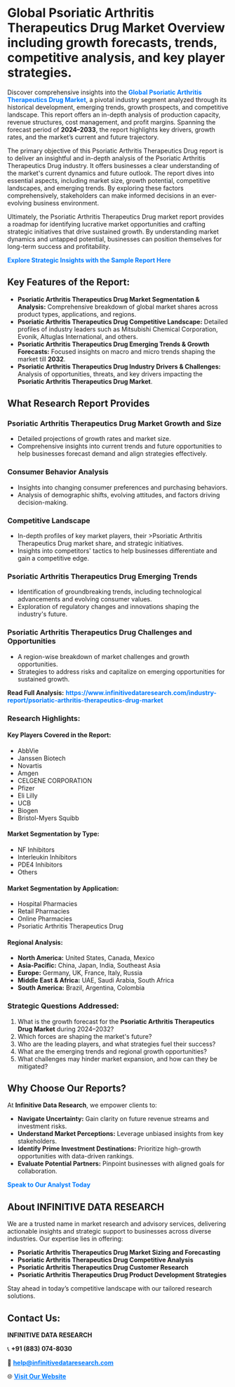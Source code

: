 <h1>Global Psoriatic Arthritis Therapeutics Drug Market Overview including growth forecasts, trends, competitive analysis, and key player strategies.</h1>
<p>
Discover comprehensive insights into the 
<a href="https://www.infinitivedataresearch.com/industry-report/psoriatic-arthritis-therapeutics-drug-market" rel="dofollow" style="color: #007BFF; text-decoration: none;"><strong>Global Psoriatic Arthritis Therapeutics Drug Market</strong></a>, a pivotal industry segment analyzed through its historical development, emerging trends, growth prospects, and competitive landscape. This report offers an in-depth analysis of production capacity, revenue structures, cost management, and profit margins. Spanning the forecast period of <strong>2024–2033</strong>, the report highlights key drivers, growth rates, and the market’s current and future trajectory.
</p>
<p>
The primary objective of this Psoriatic Arthritis Therapeutics Drug report is to deliver an insightful and in-depth analysis of the Psoriatic Arthritis Therapeutics Drug industry. It offers businesses a clear understanding of the market's current dynamics and future outlook. The report dives into essential aspects, including market size, growth potential, competitive landscapes, and emerging trends. By exploring these factors comprehensively, stakeholders can make informed decisions in an ever-evolving business environment.
</p>
<p>
Ultimately, the Psoriatic Arthritis Therapeutics Drug market report provides a roadmap for identifying lucrative market opportunities and crafting strategic initiatives that drive sustained growth. By understanding market dynamics and untapped potential, businesses can position themselves for long-term success and profitability.
</p>
<p>
<a href="https://www.infinitivedataresearch.com/request-sample/reportId=110335" style="color: #007BFF; text-decoration: none;"><strong>Explore Strategic Insights with the Sample Report Here</strong></a>
</p>

<h2>Key Features of the Report:</h2>
<ul>
<li><strong>Psoriatic Arthritis Therapeutics Drug Market Segmentation & Analysis:</strong> Comprehensive breakdown of global market shares across product types, applications, and regions.</li>
<li><strong>Psoriatic Arthritis Therapeutics Drug Competitive Landscape:</strong> Detailed profiles of industry leaders such as Mitsubishi Chemical Corporation, Evonik, Altuglas International, and others.</li>
<li><strong>Psoriatic Arthritis Therapeutics Drug Emerging Trends & Growth Forecasts:</strong> Focused insights on macro and micro trends shaping the market till <strong>2032</strong>.</li>
<li><strong>Psoriatic Arthritis Therapeutics Drug Industry Drivers & Challenges:</strong> Analysis of opportunities, threats, and key drivers impacting the <strong>Psoriatic Arthritis Therapeutics Drug Market</strong>.</li>
</ul>

<h2>What Research Report Provides</h2>
<h3>Psoriatic Arthritis Therapeutics Drug Market Growth and Size</h3>
<ul>
<li>Detailed projections of growth rates and market size.</li>
<li>Comprehensive insights into current trends and future opportunities to help businesses forecast demand and align strategies effectively.</li>
</ul>

<h3>Consumer Behavior Analysis</h3>
<ul>
<li>Insights into changing consumer preferences and purchasing behaviors.</li>
<li>Analysis of demographic shifts, evolving attitudes, and factors driving decision-making.</li>
</ul>

<h3>Competitive Landscape</h3>
<ul>
<li>In-depth profiles of key market players, their >Psoriatic Arthritis Therapeutics Drug market share, and strategic initiatives.</li>
<li>Insights into competitors' tactics to help businesses differentiate and gain a competitive edge.</li>
</ul>

<h3>Psoriatic Arthritis Therapeutics Drug Emerging Trends</h3>
<ul>
<li>Identification of groundbreaking trends, including technological advancements and evolving consumer values.</li>
<li>Exploration of regulatory changes and innovations shaping the industry's future.</li>
</ul>

<h3>Psoriatic Arthritis Therapeutics Drug Challenges and Opportunities</h3>
<ul>
<li>A region-wise breakdown of market challenges and growth opportunities.</li>
<li>Strategies to address risks and capitalize on emerging opportunities for sustained growth.</li>
</ul>
<p><strong>Read Full Analysis:</strong> <a href="https://www.infinitivedataresearch.com/industry-report/psoriatic-arthritis-therapeutics-drug-market" rel="dofollow" style="color: #007BFF; text-decoration: none;"><strong>https://www.infinitivedataresearch.com/industry-report/psoriatic-arthritis-therapeutics-drug-market</strong></a></p>
<h3>Research Highlights:</h3>
<h4>Key Players Covered in the Report:</h4>
<ul><li>AbbVie</li><li>Janssen Biotech</li><li>Novartis</li><li>Amgen</li><li>CELGENE CORPORATION</li><li>Pfizer</li><li>Eli Lilly</li><li>UCB</li><li>Biogen</li><li>Bristol-Myers Squibb</li></ul>
<h4>Market Segmentation by Type:</h4>
<ul><li>NF Inhibitors</li><li>Interleukin Inhibitors</li><li>PDE4 Inhibitors</li><li>Others</li></ul>
<h4>Market Segmentation by Application:</h4>
<ul><li>Hospital Pharmacies</li><li>Retail Pharmacies</li><li>Online Pharmacies</li><li>Psoriatic Arthritis Therapeutics Drug</li></ul>

<h4>Regional Analysis:</h4>
<ul>
<li><strong>North America:</strong> United States, Canada, Mexico</li>
<li><strong>Asia-Pacific:</strong> China, Japan, India, Southeast Asia</li>
<li><strong>Europe:</strong> Germany, UK, France, Italy, Russia</li>
<li><strong>Middle East & Africa:</strong> UAE, Saudi Arabia, South Africa</li>
<li><strong>South America:</strong> Brazil, Argentina, Colombia</li>
</ul>

<h3>Strategic Questions Addressed:</h3>
<ol>
<li>What is the growth forecast for the <strong>Psoriatic Arthritis Therapeutics Drug Market</strong> during 2024–2032?</li>
<li>Which forces are shaping the market's future?</li>
<li>Who are the leading players, and what strategies fuel their success?</li>
<li>What are the emerging trends and regional growth opportunities?</li>
<li>What challenges may hinder market expansion, and how can they be mitigated?</li>
</ol>

<h2>Why Choose Our Reports?</h2>
<p>At <strong>Infinitive Data Research</strong>, we empower clients to:</p>
<ul>
<li><strong>Navigate Uncertainty:</strong> Gain clarity on future revenue streams and investment risks.</li>
<li><strong>Understand Market Perceptions:</strong> Leverage unbiased insights from key stakeholders.</li>
<li><strong>Identify Prime Investment Destinations:</strong> Prioritize high-growth opportunities with data-driven rankings.</li>
<li><strong>Evaluate Potential Partners:</strong> Pinpoint businesses with aligned goals for collaboration.</li>
</ul>
<p><a href="https://www.infinitivedataresearch.com/industry-report/psoriatic-arthritis-therapeutics-drug-market" rel="dofollow" style="color: #007BFF; text-decoration: none;"><strong>Speak to Our Analyst Today</strong></a></p>

<h2>About INFINITIVE DATA RESEARCH</h2>
<p>We are a trusted name in market research and advisory services, delivering actionable insights and strategic support to businesses across diverse industries. Our expertise lies in offering:</p>
<ul>
<li><strong>Psoriatic Arthritis Therapeutics Drug Market Sizing and Forecasting</strong></li>
<li><strong>Psoriatic Arthritis Therapeutics Drug Competitive Analysis</strong></li>
<li><strong>Psoriatic Arthritis Therapeutics Drug Customer Research</strong></li>
<li><strong>Psoriatic Arthritis Therapeutics Drug Product Development Strategies</strong></li>
</ul>
<p>Stay ahead in today’s competitive landscape with our tailored research solutions.</p>

<h2>Contact Us:</h2>
<p><strong>INFINITIVE DATA RESEARCH</strong></p>
<p>📞 <strong>+91 (883) 074-8030</strong></p>
<p>📧 <strong><a href="mailto:help@infinitivedataresearch.com" style="color: #007BFF;">help@infinitivedataresearch.com</a></strong></p>
<p>🌐 <strong><a href="https://www.infinitivedataresearch.com" rel="dofollow" style="color: #007BFF;">Visit Our Website</a></strong></p>